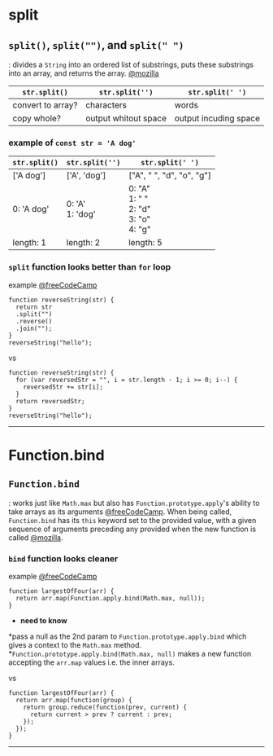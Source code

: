 # split

## `split()`, `split("")`, and `split(" ")`

: divides a `String` into an ordered list of substrings, puts these substrings into an array, and returns the array. 
[@mozilla](https://developer.mozilla.org/en-US/docs/Web/JavaScript/Reference/Global_Objects/String/split)

| `str.split()` | `str.split('')` | `str.split(' ')` |
| ----------- | ----------- | ----------- |
| convert to array? | characters | words |
| copy whole? | output whitout space | output incuding space |

### example of `const str = 'A dog'`

| `str.split()` | `str.split('')` | `str.split(' ')` |
| ----------- | ----------- | ----------- |
| ['A dog'] | ['A', 'dog']  | ["A", " ", "d", "o", "g"] |
| 0: 'A dog'| 0: 'A' <br /> 1: 'dog' | 0: "A"<br /> 1: " "<br /> 2: "d"<br /> 3: "o"<br /> 4: "g" |
| length: 1 | length: 2 | length: 5 |

### `split` function looks better than `for` loop

example [@freeCodeCamp](https://www.freecodecamp.org/learn/javascript-algorithms-and-data-structures#basic-algorithm-scripting)

```
function reverseString(str) {
  return str
  .split("")
  .reverse()
  .join("");
}
reverseString("hello");
```

vs

```
function reverseString(str) {
  for (var reversedStr = "", i = str.length - 1; i >= 0; i--) {
    reversedStr += str[i];
  }
  return reversedStr;
}
reverseString("hello");
```

---

# Function.bind

## `Function.bind` 

: works just like `Math.max` but also has `Function.prototype.apply`'s ability to take arrays as its arguments [@freeCodeCamp](https://forum.freecodecamp.org/t/freecodecamp-challenge-guide-return-largest-numbers-in-arrays/16042). When being called, `Function.bind` has its `this` keyword set to the provided value, with a given sequence of arguments preceding any provided when the new function is called [@mozilla](https://developer.mozilla.org/en-US/docs/Web/JavaScript/Reference/Global_objects/Function/bind).

### `bind` function looks cleaner

example [@freeCodeCamp](https://www.freecodecamp.org/learn/javascript-algorithms-and-data-structures#basic-algorithm-scripting)

```
function largestOfFour(arr) {
  return arr.map(Function.apply.bind(Math.max, null));
}
```

- **need to know**

*pass a null as the 2nd param to `Function.prototype.apply.bind` which gives a context to the `Math.max` method.
*`Function.prototype.apply.bind(Math.max, null)` makes a new function accepting the `arr.map` values i.e. the inner arrays.

vs

```
function largestOfFour(arr) {
  return arr.map(function(group) {
    return group.reduce(function(prev, current) {
      return current > prev ? current : prev;
    });
  });
}
```



---
